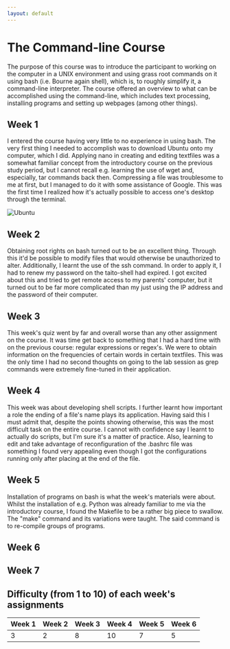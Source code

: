 ```yaml
---
layout: default
---
```


# The Command-line Course

The purpose of this course was to introduce the participant to working on the computer in a UNIX environment and using grass root commands on it using bash (i.e. Bourne again shell), which is, to roughly simplify it, a command-line interpreter.
The course offered an overview to what can be accomplished using the command-line, which includes text processing, installing programs and setting up webpages (among other things).

## Week 1

I entered the course having very little to no experience in using bash. The very first thing I needed to accomplish was to download Ubuntu onto my computer, which I did. Applying nano in creating and editing textfiles was a somewhat familiar concept from the introductory course on the previous study period, but I cannot recall e.g. learning the use of wget and, especially, tar commands back then. Compressing a file was troublesome to me at first, but I managed to do it with some assistance of Google. This was the first time I realized how it's actually possible to access one's desktop through the terminal. 

![Ubuntu](https://www.howtogeek.com/wp-content/uploads/2018/03/img_5a99cac2a708d.png)

## Week 2

Obtaining root rights on bash turned out to be an excellent thing. Through this it'd be possible to modify files that would otherwise be unauthorized to alter. Additionally, I learnt the use of the ssh command. In order to apply it, I had to renew my password on the taito-shell had expired. I got excited about this and tried to get remote access to my parents' computer, but it turned out to be far more complicated than my just using the IP address and the password of their computer.

## Week 3

This week's quiz went by far and overall worse than any other assignment on the course. It was time get back to something that I had a hard time with on the previous course: regular expressions or regex's. We were to obtain information on the frequencies of certain words in certain textfiles. This was the only time I had no second thoughts on going to the lab session as grep commands were extremely fine-tuned in their application.

## Week 4

This week was about developing shell scripts. I further learnt how important a role the ending of a file's name plays its application. Having said this I must admit that, despite the points showing otherwise, this was the most difficult task on the entire course. I cannot with confidence say I learnt to actually do scripts, but I'm sure it's a matter of practice. Also, learning to edit and take advantage of reconfiguration of the .bashrc file was something I found very appealing even though I got the configurations running only after placing at the end of the file.

## Week 5

Installation of programs on bash is what the week's materials were about. Whilst the installation of e.g. Python was already familiar to me via the introductory course, I found the Makefile to be a rather big piece to swallow. The "make" command and its variations were taught. The said command is to re-compile groups of programs.

## Week 6

## Week 7

## Difficulty (from 1 to 10) of each week's assignments

| Week 1 | Week 2 | Week 3 | Week 4 | Week 5 | Week 6 |
| ------ | ------ | ------ | ------ | ------ | ------ |
|   3    |    2   |    8   |   10   |    7   |    5   |
